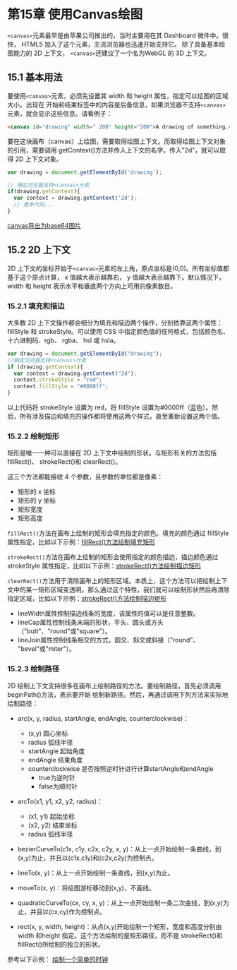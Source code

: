 # 第15章 使用Canvas绘图
```<canvas>```元素最早是由苹果公司推出的，当时主要用在其 Dashboard 微件中。很快， HTML5 加入了这个元素，主流浏览器也迅速开始支持它。 除了具备基本绘图能力的 2D 上下文， ```<canvas>```还建议了一个名为WebGL 的 3D 上下文。

## 15.1 基本用法
要使用```<canvas>```元素，必须先设置其 width 和 height 属性，指定可以绘图的区域大小。出现在
开始和结束标签中的内容是后备信息，如果浏览器不支持```<canvas>```元素，就会显示这些信息。请看例子：

```html
<canvas id="drawing" width=" 200" height="200">A drawing of something.</canvas>
```

要在这块画布（canvas）上绘图，需要取得绘图上下文。而取得绘图上下文对象的引用，需要调用
getContext()方法并传入上下文的名字。传入"2d"，就可以取得 2D 上下文对象。

```javascript
var drawing = document.getElementById('drawing');

// 确定浏览器支持<canvas>元素
if(drawing.getContext){
  var context = drawing.getContext('2d');
  // 更多代码...
}
```

[canvas导出为base64图片](./15.1/2DDataUrlExample01.html)

## 15.2 2D 上下文
2D 上下文的坐标开始于```<canvas>```元素的左上角，原点坐标是(0,0)。所有坐标值都基于这个原点计算， x 值越大表示越靠右， y 值越大表示越靠下。默认情况下， width 和 height 表示水平和垂直两个方向上可用的像素数目。

### 15.2.1 填充和描边
大多数 2D 上下文操作都会细分为填充和描边两个操作，分别依靠这两个属性： fillStyle 和 strokeStyle。可以使用 CSS 中指定颜色值的任何格式，包括颜色名、十六进制码、rgb、 rgba、 hsl 或 hsla。

```javascript
var drawing = document.getElementById("drawing");
//确定浏览器支持<canvas>元素
if (drawing.getContext){
  var context = drawing.getContext("2d");
  context.strokeStyle = "red";
  context.fillStyle = "#0000ff";
}
```

以上代码将 strokeStyle 设置为 red，将 fillStyle 设置为#0000ff（蓝色）。然后，所有涉及描边和填充的操作都将使用这两个样式，直至重新设置这两个值。

### 15.2.2 绘制矩形
矩形是唯一一种可以直接在 2D 上下文中绘制的形状。与矩形有关的方法包括 fillRect()、
strokeRect()和 clearRect()。

这三个方法都能接收 4 个参数，且参数的单位都是像素：
* 矩形的 x 坐标
* 矩形的 y 坐标
* 矩形宽度
* 矩形高度

```fillRect()```方法在画布上绘制的矩形会填充指定的颜色。填充的颜色通过 fillStyle 属性指定，比如以下示例：[fillRect()方法绘制填充矩形](./15.2/2DFillRectExample01.html)

```strokeRect()```方法在画布上绘制的矩形会使用指定的颜色描边，描边颜色通过 strokeStyle 属性指定，比如以下示例：[strokeRect()方法绘制描边矩形](./15.2/2DStrokeRectExample01.htm)

```clearRect()```方法用于清除画布上的矩形区域。本质上，这个方法可以把绘制上下文中的某一矩形区域变透明。那么通过这个特性，我们就可以绘制形状然后再清除指定区域，比如以下示例：[strokeRect()方法绘制描边矩形](./15.2/2DClearRectExample01.htm)

* lineWidth属性控制描边线条的宽度，该属性的值可以是任意整数。
* lineCap属性控制线条末端的形状，平头、圆头或方头（"butt"、"round"或"square"）。
* lineJoin属性控制线条相交的方式，圆交、斜交或斜接（"round"、 "bevel"或"miter"）。

### 15.2.3 绘制路径
2D 绘制上下文支持很多在画布上绘制路径的方法。要绘制路径，首先必须调用 beginPath()方法，表示要开始
绘制新路径。然后，再通过调用下列方法来实际地绘制路径：

* arc(x, y, radius, startAngle, endAngle, counterclockwise)：
  * (x,y) 圆心坐标
  * radius 弧线半径
  * startAngle 起始角度
  * endAngle 结束角度
  * counterclockwise 是否按照逆时针进行计算startAngle和endAngle
    * true为逆时针
    * false为顺时针

* arcTo(x1, y1, x2, y2, radius)：
  * (x1, y1) 起始坐标
  * (x2, y2) 结束坐标
  * radius 弧线半径
* bezierCurveTo(c1x, c1y, c2x, c2y, x, y)：从上一点开始绘制一条曲线，到(x,y)为止，并且以(c1x,c1y)和(c2x,c2y)为控制点。
* lineTo(x, y)：从上一点开始绘制一条直线，到(x,y)为止。
* moveTo(x, y)：将绘图游标移动到(x,y)，不画线。
* quadraticCurveTo(cx, cy, x, y)：从上一点开始绘制一条二次曲线，到(x,y)为止，并且以(cx,cy)作为控制点。
* rect(x, y, width, height)：从点(x,y)开始绘制一个矩形，宽度和高度分别由 width 和height 指定。这个方法绘制的是矩形路径，而不是 strokeRect()和 fillRect()所绘制的独立的形状。

参考以下示例：
[绘制一个简单的时钟](./15.2/2DPathExample01.html)

<!-- 从上一点开始绘制一条弧线，到(x2,y2)为止，并且以给定的半径 radius 穿过(x1,y1)。 -->